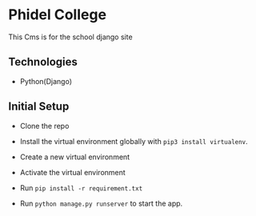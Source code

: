 # Phidel College
 This Cms is for the school django site

## Technologies
- Python(Django)

## Initial Setup

- Clone the repo

- Install the virtual environment globally with `pip3 install virtualenv`.

- Create a new virtual environment

- Activate the virtual environment

- Run `pip install -r requirement.txt`

- Run `python manage.py runserver` to start the app.
